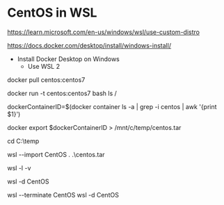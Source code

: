 # CentOS in WSL

https://learn.microsoft.com/en-us/windows/wsl/use-custom-distro

https://docs.docker.com/desktop/install/windows-install/

* Install Docker Desktop on Windows
    * Use WSL 2

docker pull centos:centos7

docker run -t centos:centos7 bash ls /

dockerContainerID=$(docker container ls -a | grep -i centos | awk '{print $1}')

docker export $dockerContainerID > /mnt/c/temp/centos.tar

cd C:\temp

wsl --import CentOS . .\centos.tar

wsl -l -v

wsl -d CentOS

<!-- wsl --unregister CentOS -->

wsl --terminate CentOS
wsl -d CentOS
